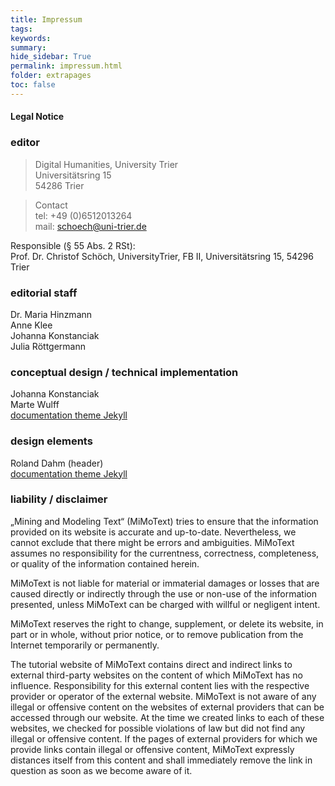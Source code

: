 ```yaml
---
title: Impressum
tags: 
keywords:
summary: 
hide_sidebar: True
permalink: impressum.html
folder: extrapages
toc: false
---
```


#### Legal Notice
### editor
> Digital Humanities, University Trier  
Universitätsring 15  
54286 Trier
 
> Contact  
tel: +49 (0)6512013264  
mail: schoech@uni-trier.de  



Responsible (§ 55 Abs. 2 RSt):  
Prof. Dr. Christof Schöch, UniversityTrier, FB II,  Universitätsring 15, 54296 Trier
 
### editorial staff
Dr. Maria Hinzmann  
Anne Klee  
Johanna Konstanciak  
Julia Röttgermann  

### conceptual design / technical implementation
Johanna Konstanciak  
Marte Wulff  
[documentation theme Jekyll](https://idratherbewriting.com/documentation-theme-jekyll/)  

### design elements
Roland Dahm (header)  
[documentation theme Jekyll](https://idratherbewriting.com/documentation-theme-jekyll/)   

### liability / disclaimer
„Mining and Modeling Text“ (MiMoText) tries to ensure that the information provided on its website is accurate and up-to-date. Nevertheless, we cannot exclude that there might be errors and ambiguities. MiMoText assumes no responsibility for the currentness, correctness, completeness, or quality of the information contained herein.

MiMoText is not liable for material or immaterial damages or losses that are caused directly or indirectly through the use or non-use of the information presented, unless MiMoText can be charged with willful or negligent intent.

MiMoText reserves the right to change, supplement, or delete its website, in part or in whole, without prior notice, or to remove publication from the Internet temporarily or permanently.

The tutorial website of MiMoText contains direct and indirect links to external third-party websites on the content of which MiMoText has no influence. Responsibility for this external content lies with the respective provider or operator of the external website. MiMoText is not aware of any illegal or offensive content on the websites of external providers that can be accessed through our website. At the time we created links to each of these websites, we checked for possible violations of law but did not find any illegal or offensive content. If the pages of external providers for which we provide links contain illegal or offensive content, MiMoText expressly distances itself from this content and shall immediately remove the link in question as soon as we become aware of it.
